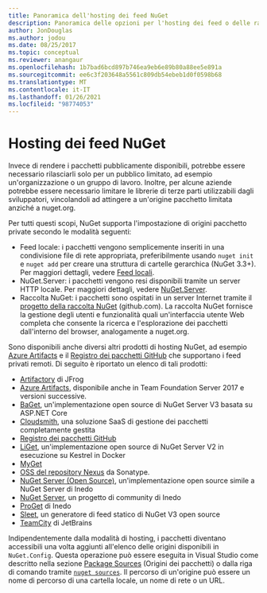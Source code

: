 ```yaml
---
title: Panoramica dell'hosting dei feed NuGet
description: Panoramica delle opzioni per l'hosting dei feed o delle raccolte di pacchetti NuGet localmente o in remoto.
author: JonDouglas
ms.author: jodou
ms.date: 08/25/2017
ms.topic: conceptual
ms.reviewer: anangaur
ms.openlocfilehash: 1b7bad6bcd897b746ea9eb6e89b80a88ee5e891a
ms.sourcegitcommit: ee6c3f203648a5561c809db54ebeb1d0f0598b68
ms.translationtype: MT
ms.contentlocale: it-IT
ms.lasthandoff: 01/26/2021
ms.locfileid: "98774053"
---
```

# <a name="hosting-your-own-nuget-feeds"></a>Hosting dei feed NuGet

Invece di rendere i pacchetti pubblicamente disponibili, potrebbe essere necessario rilasciarli solo per un pubblico limitato, ad esempio un'organizzazione o un gruppo di lavoro. Inoltre, per alcune aziende potrebbe essere necessario limitare le librerie di terze parti utilizzabili dagli sviluppatori, vincolandoli ad attingere a un'origine pacchetto limitata anziché a nuget.org.

Per tutti questi scopi, NuGet supporta l'impostazione di origini pacchetto private secondo le modalità seguenti:

- Feed locale: i pacchetti vengono semplicemente inseriti in una condivisione file di rete appropriata, preferibilmente usando `nuget init` e `nuget add` per creare una struttura di cartelle gerarchica (NuGet 3.3+). Per maggiori dettagli, vedere [Feed locali](../hosting-packages/local-feeds.md).
- NuGet.Server: i pacchetti vengono resi disponibili tramite un server HTTP locale. Per maggiori dettagli, vedere [NuGet.Server](../hosting-packages/nuget-server.md).
- Raccolta NuGet: i pacchetti sono ospitati in un server Internet tramite il [progetto della raccolta NuGet](https://github.com/NuGet/NuGetGallery#build-and-run-the-gallery-in-arbitrary-number-easy-steps) (github.com). La raccolta NuGet fornisce la gestione degli utenti e funzionalità quali un'interfaccia utente Web completa che consente la ricerca e l'esplorazione dei pacchetti dall'interno del browser, analogamente a nuget.org.

Sono disponibili anche diversi altri prodotti di hosting NuGet, ad esempio [Azure Artifacts](https://www.visualstudio.com/docs/package/nuget/publish) e il [Registro dei pacchetti GitHub](https://help.github.com/articles/configuring-nuget-for-use-with-github-package-registry) che supportano i feed privati remoti. Di seguito è riportato un elenco di tali prodotti:

- [Artifactory](https://www.jfrog.com/artifactory/) di JFrog
- [Azure Artifacts](https://www.visualstudio.com/docs/package/nuget/publish), disponibile anche in Team Foundation Server 2017 e versioni successive.
- [BaGet](https://github.com/loic-sharma/BaGet), un'implementazione open source di NuGet Server V3 basata su ASP.NET Core
- [Cloudsmith](https://cloudsmith.io/l/nuget-feed/), una soluzione SaaS di gestione dei pacchetti completamente gestita
- [Registro dei pacchetti GitHub](https://help.github.com/articles/configuring-nuget-for-use-with-github-package-registry)
- [LiGet](https://github.com/ai-traders/liget), un'implementazione open source di NuGet Server V2 in esecuzione su Kestrel in Docker
- [MyGet](https://myget.org)
- [OSS del repository Nexus](https://www.sonatype.com/nexus-repository-oss) da Sonatype.
- [NuGet Server (Open Source)](https://github.com/svenkle/nuget-server), un'implementazione open source simile a NuGet Server di Inedo
- [NuGet Server](http://nugetserver.net/), un progetto di community di Inedo
- [ProGet](https://inedo.com/proget) di Inedo
- [Sleet](https://github.com/emgarten/sleet), un generatore di feed statico di NuGet V3 open source
- [TeamCity](https://www.jetbrains.com/teamcity/) di JetBrains

Indipendentemente dalla modalità di hosting, i pacchetti diventano accessibili una volta aggiunti all'elenco delle origini disponibili in `NuGet.Config`. Questa operazione può essere eseguita in Visual Studio come descritto nella sezione [Package Sources](../consume-packages/install-use-packages-visual-studio.md#package-sources) (Origini dei pacchetti) o dalla riga di comando tramite [`nuget sources`](../reference/cli-reference/cli-ref-sources.md). Il percorso di un'origine può essere un nome di percorso di una cartella locale, un nome di rete o un URL.
